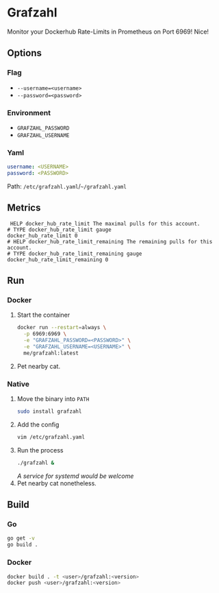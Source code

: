 # Grafzahl
Monitor your Dockerhub Rate-Limits in Prometheus on Port 6969! Nice!

## Options
### Flag
- ```--username=<username>```
- ```--password=<password>```
### Environment
- ```GRAFZAHL_PASSWORD```
- ```GRAFZAHL_USERNAME```
### Yaml
```yaml
username: <USERNAME>
password: <PASSWORD>
```
Path: ```/etc/grafzahl.yaml```/```~/grafzahl.yaml```
## Metrics
```test
 HELP docker_hub_rate_limit The maximal pulls for this account.
# TYPE docker_hub_rate_limit gauge
docker_hub_rate_limit 0
# HELP docker_hub_rate_limit_remaining The remaining pulls for this account.
# TYPE docker_hub_rate_limit_remaining gauge
docker_hub_rate_limit_remaining 0
```
## Run
### Docker
1. Start the container
   ```bash
   docker run --restart=always \
     -p 6969:6969 \
     -e "GRAFZAHL_PASSWORD=<PASSWORD>" \
     -e "GRAFZAHL_USERNAME=<USERNAME>" \
     me/grafzahl:latest
   ```
2. Pet nearby cat.
### Native
1. Move the binary into ```PATH```
   ```bash
   sudo install grafzahl
   ```
2. Add the config
   ```bash
   vim /etc/grafzahl.yaml
   ```
3. Run the process
   ```bash
   ./grafzahl &
   ```
   _A service for systemd would be welcome_
4. Pet nearby cat nonetheless.
## Build
### Go
```bash
go get -v
go build .
```
### Docker
```bash
docker build . -t <user>/grafzahl:<version>
docker push <user>/grafzahl:<version>
```
